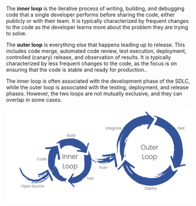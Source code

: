 The **inner loop** is the iterative process of writing, building, and debugging code that a single developer performs before sharing the code, either publicly or with their team. It is typically characterized by frequent changes to the code as the developer learns more about the problem they are trying to solve.

The **outer loop** is everything else that happens leading up to release. This includes code merge, automated code review, test execution, deployment, controlled (canary) release, and observation of results. It is typically characterized by less frequent changes to the code, as the focus is on ensuring that the code is stable and ready for production..

The inner loop is often associated with the development phase of the SDLC, while the outer loop is associated with the testing, deployment, and release phases. However, the two loops are not mutually exclusive, and they can overlap in some cases.

![innerloop development workflow](images/innerloop.png)
